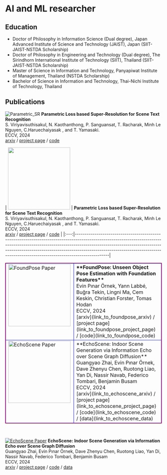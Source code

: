 # AI and ML researcher

## Education 
 - Doctor of Philosophy in Information Science (Dual degree), Japan Advanced Institute of Science and Technology (JAIST), Japan (SIIT-JAIST-NSTDA Scholarship)
 - Doctor of Philosophy in Engineering and Technology (Dual degree), The Sirindhorn International Institute of Technology (SIIT), Thailand (SIIT-JAIST-NSTDA Scholarship)
- Master of Science in Information and Technology, Panyapiwat Institute of Management, Thailand (NSTDA Scholarship)
- Bachelor of Science in Information and Technology, Thai-Nichi Institute of Technology, Thailand

## Publications

![Parametric_SR](https://supattavir.github.io/asset/image/Parametric_SR_thumb.png)
**Parametric Loss based Super-Resolution for Scene Text Recognition**<br>
S. Viriyavisuthisakul, N. Kaothanthong, P. Sanguansat, T. Racharak, Minh Le Nguyen, C.Haruechaiyasak , and T. Yamasaki.<br>
ECCV, 2024<br>
[arxiv](link_to_foundpose_arxiv) / [project page](link_to_foundpose_project_page) / [code](link_to_foundpose_code)

| <img src="https://supattavir.github.io/asset/image/Parametric_SR_thumb.png" width="200"> | **Parametric Loss based Super-Resolution for Scene Text Recognition**<br> 
S. Viriyavisuthisakul, N. Kaothanthong, P. Sanguansat, T. Racharak, Minh Le Nguyen, C.Haruechaiyasak , and T. Yamasaki.<br> ECCV, 2024<br> [arxiv](link_to_foundpose_arxiv) / [project page](link_to_foundpose_project_page) / [code](link_to_foundpose_code) |
|:---:|-----------------------------------------------------------------------------------------------------------------------------------------------------------------------------------------------------------------------------------------------------------------------------------------------------------------------------------------|

<style>
    table {
        border: solid 1px red;
    } 
    table tr td {
        border: solid 1px blue;
    }     
</style>

<table width="100%">
  <tr>
    <td valign="top" width="30%" style="padding-right: 10px;">
      <img src="https://supattavir.github.io/asset/image/Parametric_SR_thumb.png" alt="FoundPose Paper" width="200">
    </td>
    <td valign="top" width="70%">
      <b>**FoundPose: Unseen Object Pose Estimation with Foundation Features**</b><br>
      Evin Pınar Örnek, Yann Labbé, Buğra Tekin, Lingni Ma, Cem Keskin, Christian Forster, Tomas Hodan<br>
      ECCV, 2024<br>
      [arxiv](link_to_foundpose_arxiv) / [project page](link_to_foundpose_project_page) / [code](link_to_foundpose_code)
    </td>
  </tr>
  <tr>
    <td valign="top" width="30%" style="padding-right: 10px;">
      <img src="link_to_echoscene_image.png" alt="EchoScene Paper" width="200">
    </td>
    <td valign="top" width="70%">
      **EchoScene: Indoor Scene Generation via Information Echo over Scene Graph Diffusion**<br>
      Guangyao Zhai, Evin Pınar Örnek, Dave Zhenyu Chen, Ruotong Liao, Yan Di, Nassir Navab, Federico Tombari, Benjamin Busam<br>
      ECCV, 2024<br>
      [arxiv](link_to_echoscene_arxiv) / [project page](link_to_echoscene_project_page) / [code](link_to_echoscene_code) / [data](link_to_echoscene_data)
    </td>
  </tr>
</table>

<br>

[![EchoScene Paper](link_to_echoscene_image.png)](link_to_echoscene_project_page)
**EchoScene: Indoor Scene Generation via Information Echo over Scene Graph Diffusion**<br>
Guangyao Zhai, Evin Pınar Örnek, Dave Zhenyu Chen, Ruotong Liao, Yan Di, Nassir Navab, Federico Tombari, Benjamin Busam<br>
ECCV, 2024<br>
[arxiv](link_to_echoscene_arxiv) / [project page](link_to_echoscene_project_page) / [code](link_to_echoscene_code) / [data](link_to_echoscene_data)


